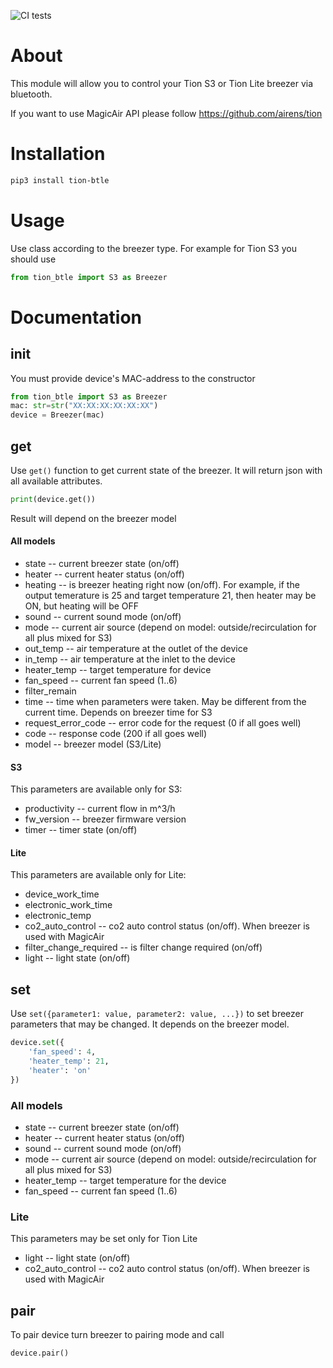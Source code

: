 ![CI tests](https://github.com/TionAPI/tion_python/workflows/CI%20tests/badge.svg?branch=master&event=push)

# About
This module will allow you to control your Tion S3 or Tion Lite breezer via bluetooth.

If you want to use MagicAir API please follow https://github.com/airens/tion
# Installation
```bash
pip3 install tion-btle
```
# Usage
Use class according to the breezer type. For example for Tion S3 you should use
```python
from tion_btle import S3 as Breezer
```
# Documentation
## init
You must provide device's MAC-address to the constructor
```python
from tion_btle import S3 as Breezer
mac: str=str("XX:XX:XX:XX:XX:XX")
device = Breezer(mac)
```
## get
Use `get()` function to get current state of the breezer.
It will return json with all available attributes.
```python
print(device.get())
```
Result will depend on the breezer model
#### All models
  * state -- current breezer state (on/off)
  * heater -- current heater status (on/off)
  * heating -- is breezer heating right now (on/off). For example, if the output temerature is 25 and target temperature 21, then heater may be ON, but heating will be OFF
  * sound -- current sound mode (on/off)
  * mode -- current air source (depend on model: outside/recirculation for all plus mixed for S3)
  * out_temp -- air temperature at the outlet of the device
  * in_temp -- air temperature at the inlet to the device
  * heater_temp -- target temperature for device
  * fan_speed -- current fan speed (1..6)
  * filter_remain 
  * time -- time when parameters were taken. May be different from the current time. Depends on breezer time for S3
  * request_error_code -- error code for the request (0 if all goes well)
  * code -- response code (200 if all goes well)
  * model -- breezer model (S3/Lite)
#### S3
  This parameters are available only for S3:
  * productivity -- current flow in m^3/h
  * fw_version -- breezer firmware version
  * timer -- timer state (on/off)
#### Lite
  This parameters are available only for Lite:
  * device_work_time
  * electronic_work_time
  * electronic_temp
  * co2_auto_control -- co2 auto control status (on/off). When breezer is used with MagicAir
  * filter_change_required -- is filter change required (on/off)
  * light -- light state (on/off)
## set
Use `set({parameter1: value, parameter2: value, ...})` to set breezer parameters that may be changed. It depends on the breezer model.
```python
device.set({
    'fan_speed': 4,
    'heater_temp': 21, 
    'heater': 'on' 
})
```
### All models
  * state -- current breezer state (on/off)
  * heater -- current heater status (on/off)
  * sound -- current sound mode (on/off)
  * mode -- current air source (depend on model: outside/recirculation for all plus mixed for S3)
  * heater_temp -- target temperature for the device
  * fan_speed -- current fan speed (1..6)
### Lite
  This parameters may be set only for Tion Lite
  * light -- light state (on/off)
  * co2_auto_control -- co2 auto control status (on/off). When breezer is used with MagicAir

## pair
To pair device turn breezer to pairing mode and call
```python
device.pair()
```
